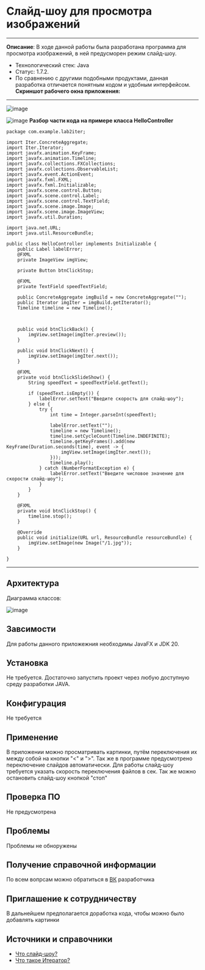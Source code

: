 # Слайд-шоу для просмотра изображений 
----------------
**Описание**: В ходе данной работы была разработана программа для просмотра изображений, в ней предусморен режим слайд-шоу.
- Технологический стек: Java
- Статус: 1.7.2.
- По сравнению с другими подобными продуктами, данная разработка отличается понятным кодом и удобным интерфейсом.
**Скриншот рабочего окна приложения:**
----------------------------------------
 ![image](https://github.com/StephanKomov/Lab2Iter/blob/master/3.jpg)
 
![image](https://github.com/StephanKomov/Lab2Iter/blob/master/4.jpg)
 **Разбор части кода на примере класса HelloController**
```
package com.example.lab2iter;

import Iter.ConcreteAggregate;
import Iter.Iterator;
import javafx.animation.KeyFrame;
import javafx.animation.Timeline;
import javafx.collections.FXCollections;
import javafx.collections.ObservableList;
import javafx.event.ActionEvent;
import javafx.fxml.FXML;
import javafx.fxml.Initializable;
import javafx.scene.control.Button;
import javafx.scene.control.Label;
import javafx.scene.control.TextField;
import javafx.scene.image.Image;
import javafx.scene.image.ImageView;
import javafx.util.Duration;

import java.net.URL;
import java.util.ResourceBundle;

public class HelloController implements Initializable {
    public Label labelError;
    @FXML
    private ImageView imgView;

    private Button btnClickStop;

    @FXML
    private TextField speedTextField;

    public ConcreteAggregate imgBuild = new ConcreteAggregate("");
    public Iterator imgIter = imgBuild.getIterator();
    Timeline timeline = new Timeline();



    public void btnClickBack() {
        imgView.setImage(imgIter.preview());
    }

    public void btnClickNext() {
        imgView.setImage(imgIter.next());
    }

    @FXML
    private void btnClickSlideShow() {
        String speedText = speedTextField.getText();

        if (speedText.isEmpty()) {
            labelError.setText("Введите скорость для слайд-шоу");
        } else {
            try {
                int time = Integer.parseInt(speedText);

                labelError.setText("");
                timeline = new Timeline();
                timeline.setCycleCount(Timeline.INDEFINITE);
                timeline.getKeyFrames().add(new KeyFrame(Duration.seconds(time), event -> {
                    imgView.setImage(imgIter.next());
                }));
                timeline.play();
            } catch (NumberFormatException e) {
                labelError.setText("Введите числовое значение для скорости слайд-шоу");
            }
        }
    }

    @FXML
    private void btnClickStop() {
        timeline.stop();
    }

    @Override
    public void initialize(URL url, ResourceBundle resourceBundle) {
        imgView.setImage(new Image("/1.jpg"));
    }

}
```
------------------------

## Архитектура
Диаграмма классов:

 ![image](https://github.com/StephanKomov/Lab2Iter/blob/master/5.jpg)


## Завсимости
Для работы данного приложежния необходимы JavaFX и JDK 20.

## Установка
Не требуется. Достаточно запустить проект через любую доступную среду разработки JAVA.

##  Конфигурация
Не требуется


## Применение
В приложении можно просматривать картинки, путём переключения их между собой на кнопки "<" и ">".
Так же в программе предусмотрено переключение слайдов автоматически.
Для работы слайд-шоу требуется указать скорость переключения файлов в сек.
Так же можно остановить слайд-шоу кнопкой "стоп"



## Проверка ПО
Не предусмотрена

## Проблемы
Проблемы не обноружены 

## Получение справочной информации
По всем вопрсам можно обратиться в [ВК](https://vk.com/id484742584) разработчика  

## Приглашение к сотрудничеству 
В дальнейшем предполагается доработка кода, чтобы можно было добавлять картинки

## Источники и справочники
- [Что слайд-шоу?](https://www.justmedia.ru/news/russiaandworld/chto-takoye-slaydshou-zachem-ikh-sozdavat-i-kak-na-nikh-zarabatyvat)
- [Что такое Итератор?](https://sites.google.com/view/study-pattern/%D0%B3%D0%BB%D0%B0%D0%B2%D0%BD%D0%B0%D1%8F/%D0%B7%D0%B0%D0%B4%D0%B0%D1%87%D0%B8/task-4-%D0%B8%D1%82%D0%B5%D1%80%D0%B0%D1%82%D0%BE%D1%80)


 
